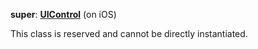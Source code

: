 **super**: **[UIControl](UIControl.md)** (on iOS)

This class is reserved and cannot be directly instantiated.







